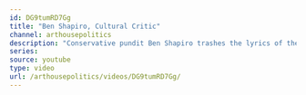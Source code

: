 ```yaml
---
id: DG9tumRD7Gg
title: "Ben Shapiro, Cultural Critic"
channel: arthousepolitics
description: "Conservative pundit Ben Shapiro trashes the lyrics of the song Imagine and the grammar of rap music."
series:
source: youtube
type: video
url: /arthousepolitics/videos/DG9tumRD7Gg/
---
```


